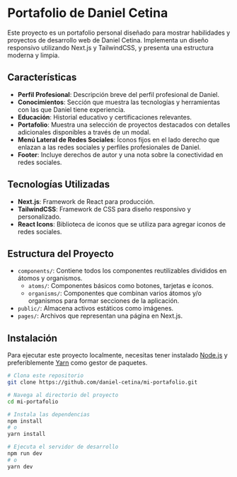 # Portafolio de Daniel Cetina

Este proyecto es un portafolio personal diseñado para mostrar habilidades y proyectos de desarrollo web de Daniel Cetina. Implementa un diseño responsivo utilizando Next.js y TailwindCSS, y presenta una estructura moderna y limpia.

## Características

- **Perfil Profesional**: Descripción breve del perfil profesional de Daniel.
- **Conocimientos**: Sección que muestra las tecnologías y herramientas con las que Daniel tiene experiencia.
- **Educación**: Historial educativo y certificaciones relevantes.
- **Portafolio**: Muestra una selección de proyectos destacados con detalles adicionales disponibles a través de un modal.
- **Menú Lateral de Redes Sociales**: Íconos fijos en el lado derecho que enlazan a las redes sociales y perfiles profesionales de Daniel.
- **Footer**: Incluye derechos de autor y una nota sobre la conectividad en redes sociales.

## Tecnologías Utilizadas

- **Next.js**: Framework de React para producción.
- **TailwindCSS**: Framework de CSS para diseño responsivo y personalizado.
- **React Icons**: Biblioteca de iconos que se utiliza para agregar iconos de redes sociales.

## Estructura del Proyecto

- `components/`: Contiene todos los componentes reutilizables divididos en átomos y organismos.
  - `atoms/`: Componentes básicos como botones, tarjetas e íconos.
  - `organisms/`: Componentes que combinan varios átomos y/o organismos para formar secciones de la aplicación.
- `public/`: Almacena activos estáticos como imágenes.
- `pages/`: Archivos que representan una página en Next.js.

## Instalación

Para ejecutar este proyecto localmente, necesitas tener instalado [Node.js](https://nodejs.org/) y preferiblemente [Yarn](https://yarnpkg.com/) como gestor de paquetes.

```bash
# Clona este repositorio
git clone https://github.com/daniel-cetina/mi-portafolio.git

# Navega al directorio del proyecto
cd mi-portafolio

# Instala las dependencias
npm install
# o
yarn install

# Ejecuta el servidor de desarrollo
npm run dev
# o
yarn dev
